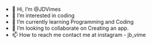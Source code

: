 - 👋 Hi, I’m @JDVimes
- 👀 I’m interested in coding
- 🌱 I’m currently learning Programming and Coding
- 💞️ I’m looking to collaborate on Creating an app.
- 📫 How to reach me contact me at instagram - jb_vime

<!---
JDVimes/JDVimes is a ✨ special ✨ repository because its `README.md` (this file) appears on your GitHub profile.
You can click the Preview link to take a look at your changes.
--->
